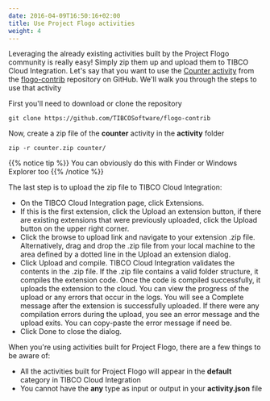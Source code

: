 ```yaml
---
date: 2016-04-09T16:50:16+02:00
title: Use Project Flogo activities
weight: 4
---
```


Leveraging the already existing activities built by the Project Flogo community is really easy! Simply zip them up and upload them to TIBCO Cloud Integration. Let's say that you want to use the [Counter activity](https://github.com/TIBCOSoftware/flogo-contrib/tree/master/activity/counter) from the [flogo-contrib](https://github.com/TIBCOSoftware/flogo-contrib) repository on GitHub. We'll walk you through the steps to use that activity

First you'll need to download or clone the repository
```
git clone https://github.com/TIBCOSoftware/flogo-contrib
```

Now, create a zip file of the **counter** activity in the **activity** folder
```
zip -r counter.zip counter/
```
{{% notice tip %}}
You can obviously do this with Finder or Windows Explorer too
{{% /notice %}}

The last step is to upload the zip file to TIBCO Cloud Integration:

* On the TIBCO Cloud Integration page, click Extensions.
* If this is the first extension, click the Upload an extension button, if there are existing extensions that were previously uploaded, click the Upload button on the upper right corner.
* Click the browse to upload link and navigate to your extension .zip file. Alternatively, drag and drop the .zip file from your local machine to the area defined by a dotted line in the Upload an extension dialog.
* Click Upload and compile. TIBCO Cloud Integration validates the contents in the .zip file. If the .zip file contains a valid folder structure, it compiles the extension code. Once the code is compiled successfully, it uploads the extension to the cloud. You can view the progress of the upload or any errors that occur in the logs. You will see a Complete message after the extension is successfully uploaded. If there were any compilation errors during the upload, you see an error message and the upload exits. You can copy-paste the error message if need be.
* Click Done to close the dialog.

When you're using activities built for Project Flogo, there are a few things to be aware of:

* All the activities built for Project Flogo will appear in the **default** category in TIBCO Cloud Integration
* You cannot have the **any** type as input or output in your **activity.json** file